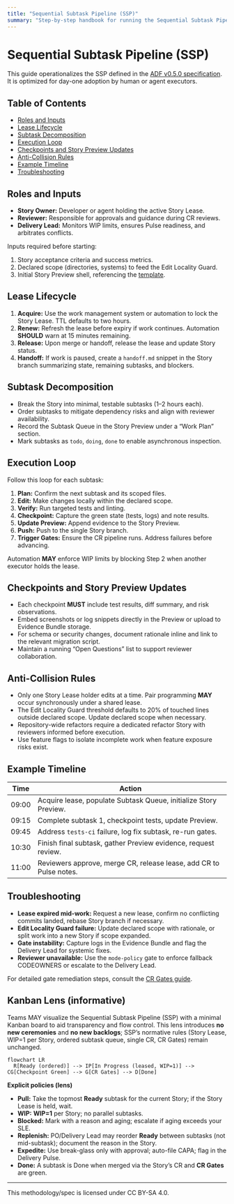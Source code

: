 ```yaml
---
title: "Sequential Subtask Pipeline (SSP)"
summary: "Step-by-step handbook for running the Sequential Subtask Pipeline with lease semantics and anti-collision controls."
---
```


# Sequential Subtask Pipeline (SSP)

This guide operationalizes the SSP defined in the [ADF v0.5.0 specification](../specs/adf-spec-v0.5.0.md#2-sequential-subtask-pipeline-ssp). It is optimized for day-one adoption by human or agent executors.

## Table of Contents
- [Roles and Inputs](#roles-and-inputs)
- [Lease Lifecycle](#lease-lifecycle)
- [Subtask Decomposition](#subtask-decomposition)
- [Execution Loop](#execution-loop)
- [Checkpoints and Story Preview Updates](#checkpoints-and-story-preview-updates)
- [Anti-Collision Rules](#anti-collision-rules)
- [Example Timeline](#example-timeline)
- [Troubleshooting](#troubleshooting)

## Roles and Inputs

- **Story Owner:** Developer or agent holding the active Story Lease.
- **Reviewer:** Responsible for approvals and guidance during CR reviews.
- **Delivery Lead:** Monitors WIP limits, ensures Pulse readiness, and arbitrates conflicts.

Inputs required before starting:

1. Story acceptance criteria and success metrics.
2. Declared scope (directories, systems) to feed the Edit Locality Guard.
3. Initial Story Preview shell, referencing the [template](../templates/story-preview.md).

## Lease Lifecycle

1. **Acquire:** Use the work management system or automation to lock the Story Lease. TTL defaults to two hours.
2. **Renew:** Refresh the lease before expiry if work continues. Automation **SHOULD** warn at 15 minutes remaining.
3. **Release:** Upon merge or handoff, release the lease and update Story status.
4. **Handoff:** If work is paused, create a `handoff.md` snippet in the Story branch summarizing state, remaining subtasks, and blockers.

## Subtask Decomposition

- Break the Story into minimal, testable subtasks (1–2 hours each).
- Order subtasks to mitigate dependency risks and align with reviewer availability.
- Record the Subtask Queue in the Story Preview under a “Work Plan” section.
- Mark subtasks as `todo`, `doing`, `done` to enable asynchronous inspection.

## Execution Loop

Follow this loop for each subtask:

1. **Plan:** Confirm the next subtask and its scoped files.
2. **Edit:** Make changes locally within the declared scope.
3. **Verify:** Run targeted tests and linting.
4. **Checkpoint:** Capture the green state (tests, logs) and note results.
5. **Update Preview:** Append evidence to the Story Preview.
6. **Push:** Push to the single Story branch.
7. **Trigger Gates:** Ensure the CR pipeline runs. Address failures before advancing.

Automation **MAY** enforce WIP limits by blocking Step 2 when another executor holds the lease.

## Checkpoints and Story Preview Updates

- Each checkpoint **MUST** include test results, diff summary, and risk observations.
- Embed screenshots or log snippets directly in the Preview or upload to Evidence Bundle storage.
- For schema or security changes, document rationale inline and link to the relevant migration script.
- Maintain a running “Open Questions” list to support reviewer collaboration.

## Anti-Collision Rules

- Only one Story Lease holder edits at a time. Pair programming **MAY** occur synchronously under a shared lease.
- The Edit Locality Guard threshold defaults to 20% of touched lines outside declared scope. Update declared scope when necessary.
- Repository-wide refactors require a dedicated refactor Story with reviewers informed before execution.
- Use feature flags to isolate incomplete work when feature exposure risks exist.

## Example Timeline

| Time | Action |
| --- | --- |
| 09:00 | Acquire lease, populate Subtask Queue, initialize Story Preview. |
| 09:15 | Complete subtask 1, checkpoint tests, update Preview. |
| 09:45 | Address `tests-ci` failure, log fix subtask, re-run gates. |
| 10:30 | Finish final subtask, gather Preview evidence, request review. |
| 11:00 | Reviewers approve, merge CR, release lease, add CR to Pulse notes. |

## Troubleshooting

- **Lease expired mid-work:** Request a new lease, confirm no conflicting commits landed, rebase Story branch if necessary.
- **Edit Locality Guard failure:** Update declared scope with rationale, or split work into a new Story if scope expanded.
- **Gate instability:** Capture logs in the Evidence Bundle and flag the Delivery Lead for systemic fixes.
- **Reviewer unavailable:** Use the `mode-policy` gate to enforce fallback CODEOWNERS or escalate to the Delivery Lead.

For detailed gate remediation steps, consult the [CR Gates guide](cr-gates.md).

## Kanban Lens (informative)

Teams MAY visualize the Sequential Subtask Pipeline (SSP) with a minimal Kanban board to aid transparency and flow control. This lens introduces **no new ceremonies** and **no new backlogs**; SSP’s normative rules (Story Lease, WIP=1 per Story, ordered subtask queue, single CR, CR Gates) remain unchanged.

```mermaid
flowchart LR
  R[Ready (ordered)] --> IP[In Progress (leased, WIP=1)] --> CG[Checkpoint Green] --> G[CR Gates] --> D[Done]
```

**Explicit policies (lens)**

* **Pull:** Take the topmost **Ready** subtask for the current Story; if the Story Lease is held, wait.
* **WIP:** **WIP=1** per Story; no parallel subtasks.
* **Blocked:** Mark with a reason and aging; escalate if aging exceeds your SLE.
* **Replenish:** PO/Delivery Lead may reorder **Ready** between subtasks (not mid-subtask); document the reason in the Story.
* **Expedite:** Use break-glass only with approval; auto-file CAPA; flag in the Delivery Pulse.
* **Done:** A subtask is Done when merged via the Story’s CR and **CR Gates** are green.

---

This methodology/spec is licensed under CC BY-SA 4.0.
